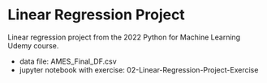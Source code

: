 # Linear Regression Project 

Linear regression project from the 2022 Python for Machine Learning Udemy course.

- data file: AMES_Final_DF.csv
- jupyter notebook with exercise: 02-Linear-Regression-Project-Exercise
